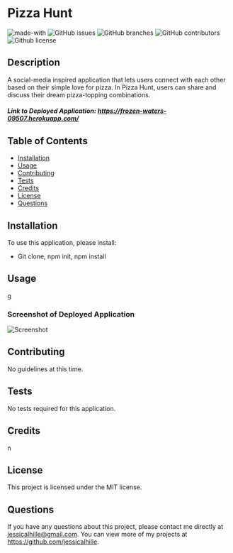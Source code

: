 # Pizza Hunt
  ![made-with](https://img.shields.io/badge/Made%20with-JavaScript,Node.js-1f425f.svg)
  ![GitHub issues](https://img.shields.io/github/issues/jessicalhille/pizza-hunt)
  ![GitHub branches](https://badgen.net/github/branches/jessicalhille/pizza-hunt)
  ![GitHub contributors](https://img.shields.io/github/contributors/jessicalhille/pizza-hunt)
  ![Github license](http://img.shields.io/badge/license-MIT-blue.svg)


  ## Description
  A social-media inspired application that lets users connect with each other based on their simple love for pizza. In Pizza Hunt, users can share and discuss their dream pizza-topping combinations.
  ##### Link to Deployed Application: https://frozen-waters-09507.herokuapp.com/

  ## Table of Contents
  * [Installation](#installation)
  * [Usage](#usage)
  * [Contributing](#contributing)
  * [Tests](#tests)
  * [Credits](#credits)
  * [License](#license)
  * [Questions](#questions)

  ## Installation
  To use this application, please install:
  * Git clone, npm init, npm install

  ## Usage
  g
  ### Screenshot of Deployed Application
  ![Screenshot](n)

  ## Contributing
  No guidelines at this time.

  ## Tests
  No tests required for this application.

  ## Credits
  n

  ## License
  This project is licensed under the MIT license.

  ## Questions
  If you have any questions about this project, please contact me directly at jessicalhille@gmail.com.
  You can view more of my projects at https://github.com/jessicalhille.

